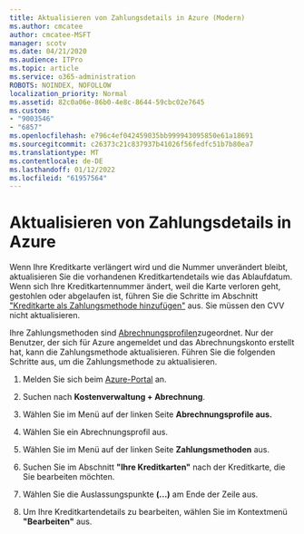 ```yaml
---
title: Aktualisieren von Zahlungsdetails in Azure (Modern)
ms.author: cmcatee
author: cmcatee-MSFT
manager: scotv
ms.date: 04/21/2020
ms.audience: ITPro
ms.topic: article
ms.service: o365-administration
ROBOTS: NOINDEX, NOFOLLOW
localization_priority: Normal
ms.assetid: 82c0a06e-86b0-4e8c-8644-59cbc02e7645
ms.custom:
- "9003546"
- "6857"
ms.openlocfilehash: e796c4ef042459035bb999943095850e61a18691
ms.sourcegitcommit: c26373c21c837937b41026f56fedfc51b7b80ea7
ms.translationtype: MT
ms.contentlocale: de-DE
ms.lasthandoff: 01/12/2022
ms.locfileid: "61957564"
---
```

# <a name="update-payment-details-in-azure"></a>Aktualisieren von Zahlungsdetails in Azure

Wenn Ihre Kreditkarte verlängert wird und die Nummer unverändert bleibt, aktualisieren Sie die vorhandenen Kreditkartendetails wie das Ablaufdatum. Wenn sich Ihre Kreditkartennummer ändert, weil die Karte verloren geht, gestohlen oder abgelaufen ist, führen Sie die Schritte im Abschnitt ["Kreditkarte als Zahlungsmethode hinzufügen"](https://docs.microsoft.com/azure/cost-management-billing/manage/change-credit-card?WT.mc_id=Portal-Microsoft_Azure_Support#addcard) aus. Sie müssen den CVV nicht aktualisieren.

Ihre Zahlungsmethoden sind [Abrechnungsprofilen](https://docs.microsoft.com/azure/billing/billing-how-to-change-credit-card?WT.mc_id=Portal-Microsoft_Azure_Support#change-payment-method-for-a-billing-profile)zugeordnet. Nur der Benutzer, der sich für Azure angemeldet und das Abrechnungskonto erstellt hat, kann die Zahlungsmethode aktualisieren. Führen Sie die folgenden Schritte aus, um die Zahlungsmethode zu aktualisieren.

1. Melden Sie sich beim [Azure-Portal](https://portal.azure.com/) an.

2. Suchen nach **Kostenverwaltung + Abrechnung**.

3. Wählen Sie im Menü auf der linken Seite **Abrechnungsprofile aus.**

4. Wählen Sie ein Abrechnungsprofil aus.

5. Wählen Sie im Menü auf der linken Seite **Zahlungsmethoden** aus.

6. Suchen Sie im Abschnitt **"Ihre Kreditkarten"** nach der Kreditkarte, die Sie bearbeiten möchten.
7. Wählen Sie die Auslassungspunkte **(...)** am Ende der Zeile aus.

8. Um Ihre Kreditkartendetails zu bearbeiten, wählen Sie im Kontextmenü  **"Bearbeiten"**  aus.

